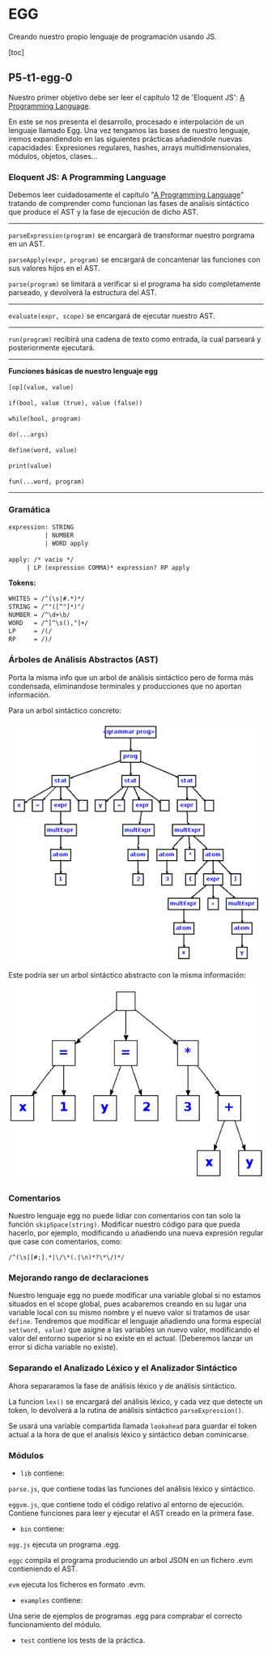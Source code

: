 # EGG

Creando nuestro propio lenguaje de programación usando JS.

[toc]

## P5-t1-egg-0

Nuestro primer objetivo debe ser leer el capítulo 12 de 'Eloquent JS': [A Programming Language](https://eloquentjavascript.net/12_language.html). 

En este se nos presenta el desarrollo, procesado e interpolación de un lenguaje llamado Egg. Una vez tengamos las bases de nuestro lenguaje, iremos expandiendolo en las siguientes prácticas añadiendole nuevas capacidades: Expresiones regulares, hashes, arrays multidimensionales, módulos, objetos, clases...

### Eloquent JS: A Programming Language

Debemos leer cuidadosamente el capítulo "[A Programming Language]( https://eloquentjavascript.net/12_language.html)" tratando de comprender como funcionan las fases de analisis sintáctico que produce el AST y la fase de ejecución de dicho AST.

***

`parseExpression(program)` se encargará de transformar nuestro porgrama en un AST.

`parseApply(expr, program)` se encargará de concantenar las funciones con sus valores hijos en el AST.

`parse(program)` se limitará a verificar si el programa ha sido completamente parseado, y devolverá la estructura del AST.

***

`evaluate(expr, scope)` se encargará de ejecutar nuestro AST.

***

`run(program)` recibirá una cadena de texto como entrada, la cual parseará y posteriormente ejecutará.

***

**Funciones básicas de nuestro lenguaje egg**

`[op](value, value)`

`if(bool, value (true), value (false))`

`while(bool, program)`

`do(...args)`

`define(word, value)`

`print(value)`

`fun(...word, program)`

***

### Gramática

```
expression: STRING
          | NUMBER
          | WORD apply

apply: /* vacio */
     | LP (expression COMMA)* expression? RP apply
```

**Tokens:**

```
WHITES = /^(\s|#.*)*/
STRING = /^"([^"]*)"/
NUMBER = /^\d+\b/
WORD   = /^[^\s(),"]+/
LP     = /(/
RP     = /)/
```

### Árboles de Análisis Abstractos (AST)

Porta la misma info que un arbol de análisis sintáctico pero de forma más condensada, eliminandose terminales y producciones que no aportan información.



Para un arbol sintáctico concreto:

![cst](img/cst.png)

Este podría ser un arbol sintáctico abstracto con la misma información:



![ast](img/ast.png)

### Comentarios

Nuestro lenguaje egg no puede lidiar con comentarios con tan solo la función `skipSpace(string)`. Modificar nuestro código para que pueda hacerlo, por ejemplo, modificando u añadiendo una nueva expresión regular que case con comentarios, como:

```regexp
/^(\s|[#;].*|\/\*(.|\n)*?\*\/)*/
```

### Mejorando rango de declaraciones

Nuestro lenguaje egg no puede modificar una variable global si no estamos situados en el scope global, pues acabaremos creando en su lugar una variable local con su mismo nombre y el nuevo valor si tratamos de usar `define`. Tendremos que modificar el lenguaje añadiendo una forma especial `set(word, value)` que asigne a las variables un nuevo valor, modificando el valor del entorno superior si no existe en el actual. (Deberemos lanzar un error si dicha variable no existe).



### Separando el Analizado Léxico y el Analizador Sintáctico

Ahora separaramos la fase de análisis léxico y de análisis sintáctico.

La funcion `lex()` se encargará del análisis léxico, y cada vez que detecte un token, lo devolverá a la rutina de análisis sintáctico `parseExpression()`. 

Se usará una variable compartida llamada `lookahead` para guardar el token actual a la hora de que el analisis léxico y sintáctico deban cominicarse. 

### Módulos

- `lib` contiene:

`parse.js`, que contiene todas las funciones del análisis léxico y sintáctico.

`eggvm.js`, que contiene todo el código relativo al entorno de ejecución. Contiene funciones para leer y ejecutar el AST creado en la primera fase.

- `bin` contiene:

`egg.js` ejecuta un programa .egg.

`eggc` compila el programa produciendo un arbol JSON en un fichero .evm contieniendo el AST.

`evm` ejecuta los ficheros en formato .evm.

- `examples` contiene:

Una serie de ejemplos de programas .egg para comprabar el correcto funcionamiento del módulo.

- `test` contiene los tests de la práctica.